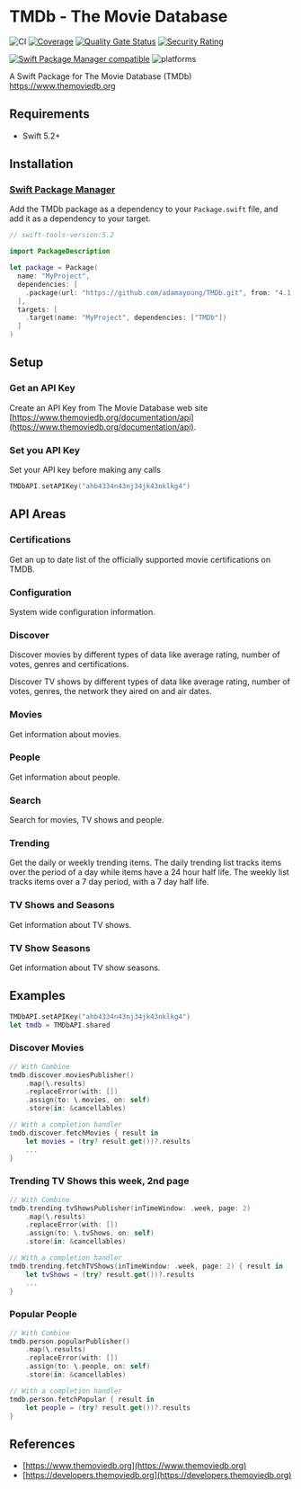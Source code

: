 # TMDb - The Movie Database

![CI](https://github.com/adamayoung/TMDb/workflows/CI/badge.svg) [![Coverage](https://sonarcloud.io/api/project_badges/measure?project=adamayoung_TMDb&metric=coverage)](https://sonarcloud.io/dashboard?id=adamayoung_TMDb) [![Quality Gate Status](https://sonarcloud.io/api/project_badges/measure?project=adamayoung_TMDb&metric=alert_status)](https://sonarcloud.io/dashboard?id=adamayoung_TMDb) [![Security Rating](https://sonarcloud.io/api/project_badges/measure?project=adamayoung_TMDb&metric=security_rating)](https://sonarcloud.io/dashboard?id=adamayoung_TMDb)

[![Swift Package Manager compatible](https://img.shields.io/badge/Swift%20Package%20Manager-compatible-brightgreen.svg)](https://github.com/apple/swift-package-manager) ![platforms](https://img.shields.io/badge/platforms-iOS%20%7C%20macOS%20%7C%20tvOS%20%7C%20watchOS%20%7C%20Linux-333333.svg)

A Swift Package for The Movie Database (TMDb) <https://www.themoviedb.org>

## Requirements

* Swift 5.2+

## Installation

### [Swift Package Manager](https://github.com/apple/swift-package-manager)

Add the TMDb package as a dependency to your `Package.swift` file, and add it as a dependency to your target.

```swift
// swift-tools-version:5.2

import PackageDescription

let package = Package(
  name: "MyProject",
  dependencies: [
    .package(url: "https://github.com/adamayoung/TMDb.git", from: "4.1.0")
  ],
  targets: [
    .target(name: "MyProject", dependencies: ["TMDb"])
  ]
)
```

## Setup

### Get an API Key

Create an API Key from The Movie Database web site [https://www.themoviedb.org/documentation/api](https://www.themoviedb.org/documentation/api).

### Set you API Key

Set your API key before making any calls

```swift
TMDbAPI.setAPIKey("ahb4334n43nj34jk43nklkg4")
```

## API Areas

### Certifications

Get an up to date list of the officially supported movie certifications on TMDB.

### Configuration

System wide configuration information.

### Discover

Discover movies by different types of data like average rating, number of votes, genres and certifications.

Discover TV shows by different types of data like average rating, number of votes, genres, the network they aired on and air dates.

### Movies

Get information about movies.

### People

Get information about people.

### Search

Search for movies, TV shows and people.

### Trending

Get the daily or weekly trending items. The daily trending list tracks items over the period of a day while items have a 24 hour half life. The weekly list tracks items over a 7 day period, with a 7 day half life.

### TV Shows and Seasons

Get information about TV shows.

### TV Show Seasons

Get information about TV show seasons.

## Examples

```swift
TMDbAPI.setAPIKey("ahb4334n43nj34jk43nklkg4")
let tmdb = TMDbAPI.shared
```

### Discover Movies

```swift
// With Combine
tmdb.discover.moviesPublisher()
    .map(\.results)
    .replaceError(with: [])
    .assign(to: \.movies, on: self)
    .store(in: &cancellables)

// With a completion handler
tmdb.discover.fetchMovies { result in
    let movies = (try? result.get())?.results
    ...
}
```

### Trending TV Shows this week, 2nd page

```swift
// With Combine
tmdb.trending.tvShowsPublisher(inTimeWindow: .week, page: 2)
    .map(\.results)
    .replaceError(with: [])
    .assign(to: \.tvShows, on: self)
    .store(in: &cancellables)

// With a completion handler
tmdb.trending.fetchTVShows(inTimeWindow: .week, page: 2) { result in
    let tvShows = (try? result.get())?.results
    ...
}
```

### Popular People

```swift
// With Combine
tmdb.person.popularPublisher()
    .map(\.results)
    .replaceError(with: [])
    .assign(to: \.people, on: self)
    .store(in: &cancellables)

// With a completion handler
tmdb.person.fetchPopular { result in
    let people = (try? result.get())?.results
}
```

## References

* [https://www.themoviedb.org](https://www.themoviedb.org)
* [https://developers.themoviedb.org](https://developers.themoviedb.org)
